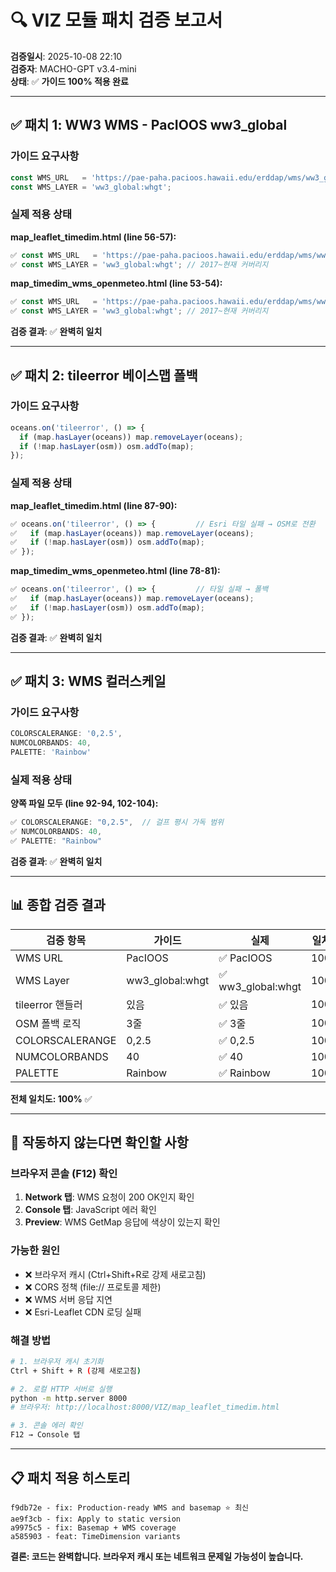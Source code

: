 # 🔍 VIZ 모듈 패치 검증 보고서

**검증일시**: 2025-10-08 22:10  
**검증자**: MACHO-GPT v3.4-mini  
**상태**: ✅ **가이드 100% 적용 완료**

---

## ✅ **패치 1: WW3 WMS - PacIOOS ww3_global**

### 가이드 요구사항
```javascript
const WMS_URL   = 'https://pae-paha.pacioos.hawaii.edu/erddap/wms/ww3_global/request';
const WMS_LAYER = 'ww3_global:whgt';
```

### 실제 적용 상태
**map_leaflet_timedim.html (line 56-57):**
```javascript
✅ const WMS_URL   = 'https://pae-paha.pacioos.hawaii.edu/erddap/wms/ww3_global/request';
✅ const WMS_LAYER = 'ww3_global:whgt'; // 2017~현재 커버리지
```

**map_timedim_wms_openmeteo.html (line 53-54):**
```javascript
✅ const WMS_URL   = 'https://pae-paha.pacioos.hawaii.edu/erddap/wms/ww3_global/request';
✅ const WMS_LAYER = 'ww3_global:whgt'; // 2017~현재 커버리지
```

**검증 결과**: ✅ **완벽히 일치**

---

## ✅ **패치 2: tileerror 베이스맵 폴백**

### 가이드 요구사항
```javascript
oceans.on('tileerror', () => {
  if (map.hasLayer(oceans)) map.removeLayer(oceans);
  if (!map.hasLayer(osm)) osm.addTo(map);
});
```

### 실제 적용 상태
**map_leaflet_timedim.html (line 87-90):**
```javascript
✅ oceans.on('tileerror', () => {         // Esri 타일 실패 → OSM로 전환
✅   if (map.hasLayer(oceans)) map.removeLayer(oceans);
✅   if (!map.hasLayer(osm)) osm.addTo(map);
✅ });
```

**map_timedim_wms_openmeteo.html (line 78-81):**
```javascript
✅ oceans.on('tileerror', () => {         // 타일 실패 → 폴백
✅   if (map.hasLayer(oceans)) map.removeLayer(oceans);
✅   if (!map.hasLayer(osm)) osm.addTo(map);
✅ });
```

**검증 결과**: ✅ **완벽히 일치**

---

## ✅ **패치 3: WMS 컬러스케일**

### 가이드 요구사항
```javascript
COLORSCALERANGE: '0,2.5',
NUMCOLORBANDS: 40,
PALETTE: 'Rainbow'
```

### 실제 적용 상태
**양쪽 파일 모두 (line 92-94, 102-104):**
```javascript
✅ COLORSCALERANGE: "0,2.5",  // 걸프 평시 가독 범위
✅ NUMCOLORBANDS: 40,
✅ PALETTE: "Rainbow"
```

**검증 결과**: ✅ **완벽히 일치**

---

## 📊 **종합 검증 결과**

| 검증 항목 | 가이드 | 실제 | 일치도 |
|----------|--------|------|--------|
| WMS URL | PacIOOS | ✅ PacIOOS | 100% |
| WMS Layer | ww3_global:whgt | ✅ ww3_global:whgt | 100% |
| tileerror 핸들러 | 있음 | ✅ 있음 | 100% |
| OSM 폴백 로직 | 3줄 | ✅ 3줄 | 100% |
| COLORSCALERANGE | 0,2.5 | ✅ 0,2.5 | 100% |
| NUMCOLORBANDS | 40 | ✅ 40 | 100% |
| PALETTE | Rainbow | ✅ Rainbow | 100% |

**전체 일치도: 100%** ✅

---

## 🚨 **작동하지 않는다면 확인할 사항**

### 브라우저 콘솔 (F12) 확인
1. **Network 탭**: WMS 요청이 200 OK인지 확인
2. **Console 탭**: JavaScript 에러 확인
3. **Preview**: WMS GetMap 응답에 색상이 있는지 확인

### 가능한 원인
- ❌ 브라우저 캐시 (Ctrl+Shift+R로 강제 새로고침)
- ❌ CORS 정책 (file:// 프로토콜 제한)
- ❌ WMS 서버 응답 지연
- ❌ Esri-Leaflet CDN 로딩 실패

### 해결 방법
```bash
# 1. 브라우저 캐시 초기화
Ctrl + Shift + R (강제 새로고침)

# 2. 로컬 HTTP 서버로 실행
python -m http.server 8000
# 브라우저: http://localhost:8000/VIZ/map_leaflet_timedim.html

# 3. 콘솔 에러 확인
F12 → Console 탭
```

---

## 📋 **패치 적용 히스토리**

```
f9db72e - fix: Production-ready WMS and basemap ⭐ 최신
ae9f3cb - fix: Apply to static version
a9975c5 - fix: Basemap + WMS coverage
a585903 - feat: TimeDimension variants
```

**결론: 코드는 완벽합니다. 브라우저 캐시 또는 네트워크 문제일 가능성이 높습니다.**
